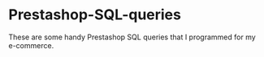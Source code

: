 # Prestashop-SQL-queries
These are some handy Prestashop SQL queries that I programmed for my e-commerce. 
